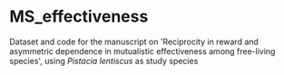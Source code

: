 # MS_effectiveness
Dataset and code for the manuscript on 'Reciprocity in reward and asymmetric dependence in mutualistic effectiveness among free-living species', using *Pistacia lentiscus* as study species
